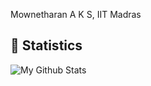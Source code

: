  
Mownetharan A K S, IIT Madras



## 📍 Statistics

<img align="left" alt="My Github Stats" src="https://github-readme-stats.vercel.app/api?username=mowne67&show_icons=true&hide_border=false" />
 

